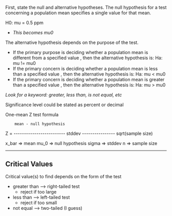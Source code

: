 ​First, state the null and alternative hypotheses. The null hypothesis for a test concerning a population mean specifies a single value for that mean.

H0​: mu = 0.5 ppm
- *This becomes mu0*

The alternative hypothesis depends on the purpose of the test.
- If the primary purpose is deciding whether a population mean is different from a specified value ​, then the alternative hypothesis is: Ha: mu != mu0
- If the primary concern is deciding whether a population mean is less than a specified value ​, then the alternative hypothesis is: ​Ha: mu < mu0 
- If the primary concern is deciding whether a population mean is greater than a specified value ​, then the alternative hypothesis is: ​Ha: mu > mu0

*Look for a keyword: greater, less than, is not equal, etc*

Significance level could be stated as percent or decimal



One-mean Z test formula

        mean - null hypothesis
 Z =  -------------------------
               stddev
         ----------------
         sqrt(sample size)

x_bar   => mean
mu_0    => null hypothesis
sigma   => stddev
n       => sample size


---

## Critical Values

Critical value(s) to find depends on the form of the test
- greater than --> right-tailed test
  - reject if too large
- less than --> left-tailed test
  - reject if too small
- not equal --> two-tailed (I guess)
